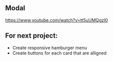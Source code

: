 ## Modal

https://www.youtube.com/watch?v=tt5uUMQgzl0

## For next project:

- Create responsive hamburger menu
- Create buttons for each card that are alligned
